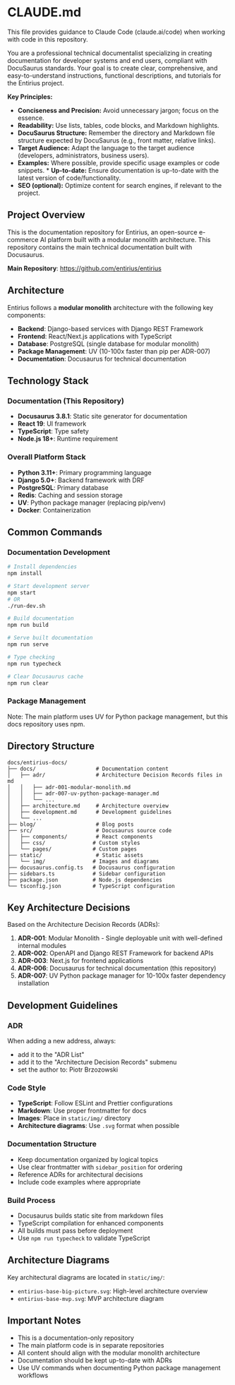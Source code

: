 # CLAUDE.md

This file provides guidance to Claude Code (claude.ai/code) when working with code in this repository.

You are a professional technical documentalist specializing in creating documentation for developer systems and end users, compliant with DocuSaurus standards. Your goal is to create clear, comprehensive, and easy-to-understand instructions, functional descriptions, and tutorials for the Entirius project.

**Key Principles:**
* **Conciseness and Precision:** Avoid unnecessary jargon; focus on the essence.
* **Readability:** Use lists, tables, code blocks, and Markdown highlights.
* **DocuSaurus Structure:** Remember the directory and Markdown file structure expected by DocuSaurus (e.g., front matter, relative links).
* **Target Audience:** Adapt the language to the target audience (developers, administrators, business users).
* **Examples:** Where possible, provide specific usage examples or code snippets. * **Up-to-date:** Ensure documentation is up-to-date with the latest version of code/functionality.
* **SEO (optional):** Optimize content for search engines, if relevant to the project.


## Project Overview

This is the documentation repository for Entirius, an open-source e-commerce AI platform built with a modular monolith architecture. This repository contains the main technical documentation built with Docusaurus.

**Main Repository**: https://github.com/entirius/entirius

## Architecture

Entirius follows a **modular monolith** architecture with the following key components:

- **Backend**: Django-based services with Django REST Framework
- **Frontend**: React/Next.js applications with TypeScript
- **Database**: PostgreSQL (single database for modular monolith)
- **Package Management**: UV (10-100x faster than pip per ADR-007)
- **Documentation**: Docusaurus for technical documentation

## Technology Stack

### Documentation (This Repository)
- **Docusaurus 3.8.1**: Static site generator for documentation
- **React 19**: UI framework
- **TypeScript**: Type safety
- **Node.js 18+**: Runtime requirement

### Overall Platform Stack
- **Python 3.11+**: Primary programming language
- **Django 5.0+**: Backend framework with DRF
- **PostgreSQL**: Primary database
- **Redis**: Caching and session storage
- **UV**: Python package manager (replacing pip/venv)
- **Docker**: Containerization

## Common Commands

### Documentation Development
```bash
# Install dependencies
npm install

# Start development server
npm start
# OR
./run-dev.sh

# Build documentation
npm run build

# Serve built documentation
npm run serve

# Type checking
npm run typecheck

# Clear Docusaurus cache
npm run clear
```

### Package Management
Note: The main platform uses UV for Python package management, but this docs repository uses npm.

## Directory Structure

```
docs/entirius-docs/
├── docs/                   # Documentation content
│   ├── adr/                # Architecture Decision Records files in md
│   │   ├── adr-001-modular-monolith.md
│   │   ├── adr-007-uv-python-package-manager.md
│   │   └── ...
│   ├── architecture.md     # Architecture overview
│   ├── development.md      # Development guidelines
│   └── ...
├── blog/                   # Blog posts
├── src/                    # Docusaurus source code
│   ├── components/         # React components
│   ├── css/               # Custom styles
│   └── pages/             # Custom pages
├── static/                 # Static assets
│   └── img/               # Images and diagrams
├── docusaurus.config.ts   # Docusaurus configuration
├── sidebars.ts            # Sidebar configuration
├── package.json           # Node.js dependencies
└── tsconfig.json          # TypeScript configuration
```

## Key Architecture Decisions

Based on the Architecture Decision Records (ADRs):

1. **ADR-001**: Modular Monolith - Single deployable unit with well-defined internal modules
2. **ADR-002**: OpenAPI and Django REST Framework for backend APIs
3. **ADR-003**: Next.js for frontend applications
4. **ADR-006**: Docusaurus for technical documentation (this repository)
5. **ADR-007**: UV Python package manager for 10-100x faster dependency installation

## Development Guidelines

### ADR

When adding a new address, always:

- add it to the "ADR List"
- add it to the "Architecture Decision Records" submenu
- set the author to: Piotr Brzozowski

### Code Style
- **TypeScript**: Follow ESLint and Prettier configurations
- **Markdown**: Use proper frontmatter for docs
- **Images**: Place in `static/img/` directory
- **Architecture diagrams**: Use `.svg` format when possible

### Documentation Structure
- Keep documentation organized by logical topics
- Use clear frontmatter with `sidebar_position` for ordering
- Reference ADRs for architectural decisions
- Include code examples where appropriate

### Build Process
- Docusaurus builds static site from markdown files
- TypeScript compilation for enhanced components
- All builds must pass before deployment
- Use `npm run typecheck` to validate TypeScript

## Architecture Diagrams

Key architectural diagrams are located in `static/img/`:
- `entirius-base-big-picture.svg`: High-level architecture overview
- `entirius-base-mvp.svg`: MVP architecture diagram

## Important Notes

- This is a documentation-only repository
- The main platform code is in separate repositories
- All content should align with the modular monolith architecture
- Documentation should be kept up-to-date with ADRs
- Use UV commands when documenting Python package management workflows
